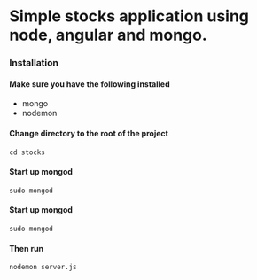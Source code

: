 # Simple stocks application using node, angular and mongo. #

### Installation

#### Make sure you have the following installed

* mongo
* nodemon

#### Change directory to the root of the project
```
cd stocks
```
#### Start up mongod
```
sudo mongod
```

#### Start up mongod
```
sudo mongod
```

#### Then run
```
nodemon server.js
```

